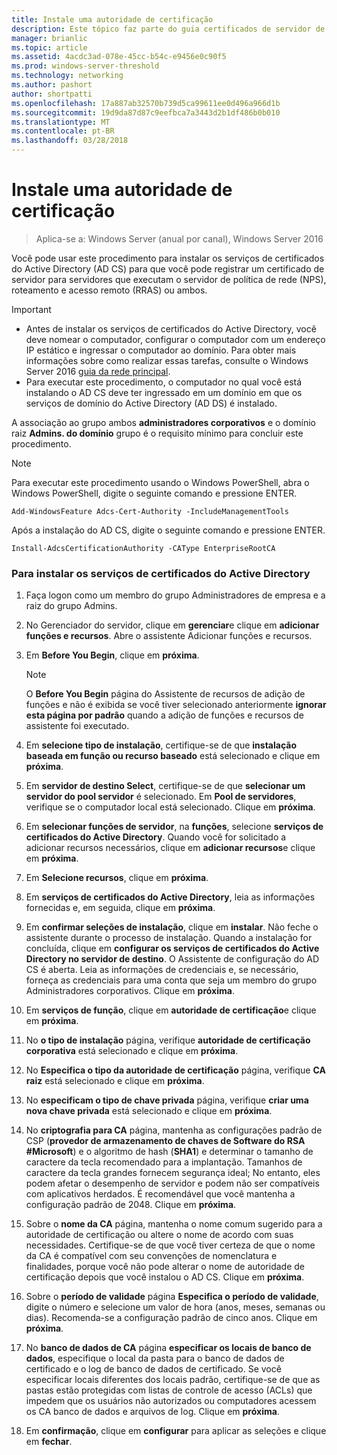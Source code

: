 ```yaml
---
title: Instale uma autoridade de certificação
description: Este tópico faz parte do guia certificados de servidor de implantação para 802.1 X com e sem fio implantações
manager: brianlic
ms.topic: article
ms.assetid: 4acdc3ad-078e-45cc-b54c-e9456e0c90f5
ms.prod: windows-server-threshold
ms.technology: networking
ms.author: pashort
author: shortpatti
ms.openlocfilehash: 17a887ab32570b739d5ca99611ee0d496a966d1b
ms.sourcegitcommit: 19d9da87d87c9eefbca7a3443d2b1df486b0b010
ms.translationtype: MT
ms.contentlocale: pt-BR
ms.lasthandoff: 03/28/2018
---
```

# <a name="install-the-certification-authority"></a>Instale uma autoridade de certificação

>Aplica-se a: Windows Server (anual por canal), Windows Server 2016

Você pode usar este procedimento para instalar os serviços de certificados do Active Directory (AD CS) para que você pode registrar um certificado de servidor para servidores que executam o servidor de política de rede (NPS), roteamento e acesso remoto (RRAS) ou ambos.  
  
> [!IMPORTANT]  
> -   Antes de instalar os serviços de certificados do Active Directory, você deve nomear o computador, configurar o computador com um endereço IP estático e ingressar o computador ao domínio. Para obter mais informações sobre como realizar essas tarefas, consulte o Windows Server 2016 [guia da rede principal](https://technet.microsoft.com/windows-server-docs/networking/core-network-guide/core-network-guide).  
> -   Para executar este procedimento, o computador no qual você está instalando o AD CS deve ter ingressado em um domínio em que os serviços de domínio do Active Directory (AD DS) é instalado.  
  
A associação ao grupo ambos **administradores corporativos** e o domínio raiz **Admins. do domínio** grupo é o requisito mínimo para concluir este procedimento.  
  
> [!NOTE]  
> Para executar este procedimento usando o Windows PowerShell, abra o Windows PowerShell, digite o seguinte comando e pressione ENTER.   
>   
> `Add-WindowsFeature Adcs-Cert-Authority -IncludeManagementTools`  
>   
> Após a instalação do AD CS, digite o seguinte comando e pressione ENTER.  
>   
> `Install-AdcsCertificationAuthority -CAType EnterpriseRootCA`  
  
### <a name="to-install-active-directory-certificate-services"></a>Para instalar os serviços de certificados do Active Directory  
  
1.  Faça logon como um membro do grupo Administradores de empresa e a raiz do grupo Admins.  
  
2.  No Gerenciador do servidor, clique em **gerenciar**e clique em **adicionar funções e recursos**. Abre o assistente Adicionar funções e recursos.  
  
3.  Em **Before You Begin**, clique em **próxima**.  
  
    > [!NOTE]  
    > O **Before You Begin** página do Assistente de recursos de adição de funções e não é exibida se você tiver selecionado anteriormente **ignorar esta página por padrão** quando a adição de funções e recursos de assistente foi executado.  
  
4.  Em **selecione tipo de instalação**, certifique-se de que **instalação baseada em função ou recurso baseado** está selecionado e clique em **próxima**.  
  
5.  Em **servidor de destino Select**, certifique-se de que **selecionar um servidor do pool servidor** é selecionado. Em **Pool de servidores**, verifique se o computador local está selecionado. Clique em **próxima**.  
  
6.  Em **selecionar funções de servidor**, na **funções**, selecione **serviços de certificados do Active Directory**. Quando você for solicitado a adicionar recursos necessários, clique em **adicionar recursos**e clique em **próxima**.  
  
7.  Em **Selecione recursos**, clique em **próxima**.  
  
8.  Em **serviços de certificados do Active Directory**, leia as informações fornecidas e, em seguida, clique em **próxima**.  
  
9. Em **confirmar seleções de instalação**, clique em **instalar**. Não feche o assistente durante o processo de instalação. Quando a instalação for concluída, clique em **configurar os serviços de certificados do Active Directory no servidor de destino**. O Assistente de configuração do AD CS é aberta. Leia as informações de credenciais e, se necessário, forneça as credenciais para uma conta que seja um membro do grupo Administradores corporativos. Clique em **próxima**.  
  
10. Em **serviços de função**, clique em **autoridade de certificação**e clique em **próxima**.  
  
11. No **o tipo de instalação** página, verifique **autoridade de certificação corporativa** está selecionado e clique em **próxima**.  
  
12. No **Especifica o tipo da autoridade de certificação** página, verifique **CA raiz** está selecionado e clique em **próxima**.  
  
13. No **especificam o tipo de chave privada** página, verifique **criar uma nova chave privada** está selecionado e clique em **próxima**.  
  
14. No **criptografia para CA** página, mantenha as configurações padrão de CSP (**provedor de armazenamento de chaves de Software do RSA #Microsoft**) e o algoritmo de hash (**SHA1**) e determinar o tamanho de caractere da tecla recomendado para a implantação. Tamanhos de caractere da tecla grandes fornecem segurança ideal; No entanto, eles podem afetar o desempenho de servidor e podem não ser compatíveis com aplicativos herdados. É recomendável que você mantenha a configuração padrão de 2048. Clique em **próxima**.  
  
15. Sobre o **nome da CA** página, mantenha o nome comum sugerido para a autoridade de certificação ou altere o nome de acordo com suas necessidades. Certifique-se de que você tiver certeza de que o nome da CA é compatível com seu convenções de nomenclatura e finalidades, porque você não pode alterar o nome de autoridade de certificação depois que você instalou o AD CS. Clique em **próxima**.  
  
16. Sobre o **período de validade** página **Especifica o período de validade**, digite o número e selecione um valor de hora (anos, meses, semanas ou dias). Recomenda-se a configuração padrão de cinco anos. Clique em **próxima**.  
  
17. No **banco de dados de CA** página **especificar os locais de banco de dados**, especifique o local da pasta para o banco de dados de certificado e o log de banco de dados de certificado. Se você especificar locais diferentes dos locais padrão, certifique-se de que as pastas estão protegidas com listas de controle de acesso (ACLs) que impedem que os usuários não autorizados ou computadores acessem os CA banco de dados e arquivos de log. Clique em **próxima**.  
  
18. Em **confirmação**, clique em **configurar** para aplicar as seleções e clique em **fechar**.  
  


